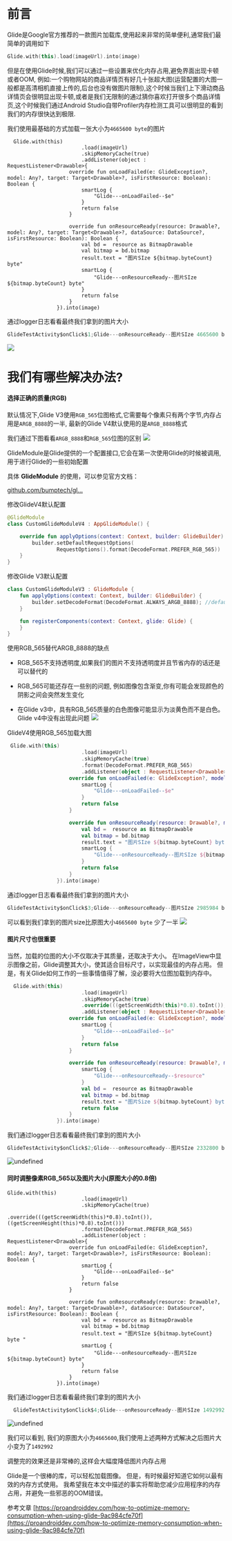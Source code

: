 

# 前言
Glide是Google官方推荐的一款图片加载库,使用起来非常的简单便利,通常我们最简单的调用如下
```kotlin
Glide.with(this).load(imageUrl).into(image)
```
但是在使用Glide时候,我们可以通过一些设置来优化内存占用,避免界面出现卡顿或者OOM, 例如:一个购物网站的商品详情页有好几十张超大图(运营配置的大图一般都是高清相机直接上传的,后台也没有做图片限制),这个时候当我们上下滑动商品详情页会很明显出现卡顿,或者是我们无限制的通过猜你喜欢打开很多个商品详情页,这个时候我们通过Android Studio自带Profiler内存检测工具可以很明显的看到我们的内存很快达到极限.

我们使用最基础的方式加载一张大小为`4665600 byte`的图片
```koltin
  Glide.with(this)
                        .load(imageUrl)
                        .skipMemoryCache(true)
                        .addListener(object : RequestListener<Drawable>{
                    override fun onLoadFailed(e: GlideException?, model: Any?, target: Target<Drawable>?, isFirstResource: Boolean): Boolean {
                        smartLog {
                            "Glide---onLoadFailed--$e"
                        }
                        return false
                    }

                    override fun onResourceReady(resource: Drawable?, model: Any?, target: Target<Drawable>?, dataSource: DataSource?, isFirstResource: Boolean): Boolean {
                        val bd =  resource as BitmapDrawable
                        val bitmap = bd.bitmap
                        result.text = "图片SIze ${bitmap.byteCount} byte"
                        smartLog {
                            "Glide---onResourceReady--图片SIze ${bitmap.byteCount} byte"
                        }
                        return false
                    }
                }).into(image)
```

通过logger日志看看最终我们拿到的图片大小
```kotlin
GlideTestActivity$onClick$1;Glide---onResourceReady--图片SIze 4665600 byte
```
![](http://10.185.240.240/wordpress/wp-content/uploads/DDDD.png)

# 我们有哪些解决办法?

####  选择正确的质量(RGB)

默认情况下,Glide V3使用`RGB_565`位图格式,它需要每个像素只有两个字节,内存占用是`ARGB_8888`的一半, 最新的Glide V4默认使用的是`ARGB_8888`格式

我们通过下图看看`ARGB_8888`和`RGB_565`位图的区别
![](http://10.185.240.240/wordpress/wp-content/uploads/1_Vxx8-JnzenuseG7jZreoPA.png)

GlideModule是Glide提供的一个配置接口,它会在第一次使用Glide的时候被调用,用于进行Glide的一些初始配置

具体 **GlideModule** 的使用，可以参见官方文档：

[github.com/bumptech/gl…](https://github.com/bumptech/glide/wiki/Configuration)

修改GlideV4默认配置
```kotlin
@GlideModule
class CustomGlideModuleV4 : AppGlideModule() {

    override fun applyOptions(context: Context, builder: GlideBuilder) {
        builder.setDefaultRequestOptions(
                RequestOptions().format(DecodeFormat.PREFER_RGB_565))
    }
}
```
修改Glide V3默认配置
```kotlin
class CustomGlideModuleV3 : GlideModule {
    fun applyOptions(context: Context, builder: GlideBuilder) {
        builder.setDecodeFormat(DecodeFormat.ALWAYS_ARGB_8888); //default in v3 is RGB_565
    }

    fun registerComponents(context: Context, glide: Glide) {
    }
}
```
使用RGB_565替代ARGB_8888的缺点
* RGB_565不支持透明度,如果我们的图片不支持透明度并且节省内存的话还是可以替代的

* RGB_565可能还存在一些别的问题, 例如图像包含渐变,你有可能会发现颜色的阴影之间会突然发生变化
* 在Glide v3中，具有RGB_565质量的白色图像可能显示为淡黄色而不是白色。 Glide v4中没有出现此问题
![](http://10.185.240.240/wordpress/wp-content/uploads/1_9FBi_-Gih0xhjsuItjvumg.png)

GlideV4使用RGB_565加载大图
```kotlin
 Glide.with(this)
                        .load(imageUrl)
                        .skipMemoryCache(true)
                        .format(DecodeFormat.PREFER_RGB_565)
                        .addListener(object : RequestListener<Drawable>{
                    override fun onLoadFailed(e: GlideException?, model: Any?, target: Target<Drawable>?, isFirstResource: Boolean): Boolean {
                        smartLog {
                            "Glide---onLoadFailed--$e"
                        }
                        return false
                    }

                    override fun onResourceReady(resource: Drawable?, model: Any?, target: Target<Drawable>?, dataSource: DataSource?, isFirstResource: Boolean): Boolean {
                        val bd =  resource as BitmapDrawable
                        val bitmap = bd.bitmap
                        result.text = "图片SIze ${bitmap.byteCount} byte"
                        smartLog {
                            "Glide---onResourceReady--图片SIze ${bitmap.byteCount} byte"
                        }
                        return false
                    }
                }).into(image)
```

通过logger日志看看最终我们拿到的图片大小
```kotlin
GlideTestActivity$onClick$3;Glide---onResourceReady--图片SIze 2985984 byte
```
可以看到我们拿到的图片size比原图大小`4665600 byte` 少了一半
![](http://10.185.240.240/wordpress/wp-content/uploads/AAAA.png)

#### 图片尺寸也很重要
当然，加载的位图的大小不仅取决于其质量，还取决于大小。 在ImageView中显示图像之前，Glide调整其大小，使其适合目标尺寸，以实现最佳的内存占用。 但是，有关Glide如何工作的一些事情值得了解，没必要将大位图加载到内存中。

```kotlin
  Glide.with(this)
                        .load(imageUrl)
                        .skipMemoryCache(true)
                        .override(((getScreenWidth(this)*0.8).toInt()), ((getScreenHeight(this)*0.8).toInt()))
                        .addListener(object : RequestListener<Drawable>{
                    override fun onLoadFailed(e: GlideException?, model: Any?, target: Target<Drawable>?, isFirstResource: Boolean): Boolean {
                        smartLog {
                            "Glide---onLoadFailed--$e"
                        }
                        return false
                    }

                    override fun onResourceReady(resource: Drawable?, model: Any?, target: Target<Drawable>?, dataSource: DataSource?, isFirstResource: Boolean): Boolean {
                        smartLog {
                            "Glide---onResourceReady--$resource"
                        }
                        val bd =  resource as BitmapDrawable
                        val bitmap = bd.bitmap
                        result.text = "图片Size ${bitmap.byteCount} byte"
                        return false
                    }
                }).into(image)
```
我们通过logger日志看看最终我们拿到的图片大小
```kotlin
GlideTestActivity$onClick$2;Glide---onResourceReady--图片SIze 2332800 byte
```
![undefined](https://upload-images.jianshu.io/upload_images/18406403-fd69bae7d4342e0f.png?imageMogr2/auto-orient/strip|imageView2/2/w/1200/format/webp)

#### 同时调整像素RGB_565以及图片大小(原图大小的0.8倍)
```koltin
Glide.with(this)
                        .load(imageUrl)
                        .skipMemoryCache(true)
                        .override(((getScreenWidth(this)*0.8).toInt()), ((getScreenHeight(this)*0.8).toInt()))
                        .format(DecodeFormat.PREFER_RGB_565)
                        .addListener(object : RequestListener<Drawable>{
                    override fun onLoadFailed(e: GlideException?, model: Any?, target: Target<Drawable>?, isFirstResource: Boolean): Boolean {
                        smartLog {
                            "Glide---onLoadFailed--$e"
                        }
                        return false
                    }

                    override fun onResourceReady(resource: Drawable?, model: Any?, target: Target<Drawable>?, dataSource: DataSource?, isFirstResource: Boolean): Boolean {
                        val bd =  resource as BitmapDrawable
                        val bitmap = bd.bitmap
                        result.text = "图片SIze ${bitmap.byteCount} byte "
                        smartLog {
                            "Glide---onResourceReady--图片SIze ${bitmap.byteCount} byte"
                        }
                        return false
                    }
                }).into(image)
```
我们通过logger日志看看最终我们拿到的图片大小
```kotlin
  GlideTestActivity$onClick$4;Glide---onResourceReady--图片SIze 1492992 byte
```
![undefined](https://upload-images.jianshu.io/upload_images/18406403-7eeb24787962ad48.png?imageMogr2/auto-orient/strip|imageView2/2/w/1200/format/webp)

我们可以看到, 我们的原图大小为`4665600`,我们使用上述两种方式解决之后图片大小变为了`1492992`

调整完的效果还是非常棒的,这样会大幅度降低图片内存占用

Glide是一个很棒的库，可以轻松加载图像。 但是，有时候最好知道它如何以最有效的内存方式使用。 我希望我在本文中描述的事实将帮助您减少应用程序的内存占用，并避免一些邪恶的OOM错误。

参考文章
[https://proandroiddev.com/how-to-optimize-memory-consumption-when-using-glide-9ac984cfe70f](https://proandroiddev.com/how-to-optimize-memory-consumption-when-using-glide-9ac984cfe70f)

